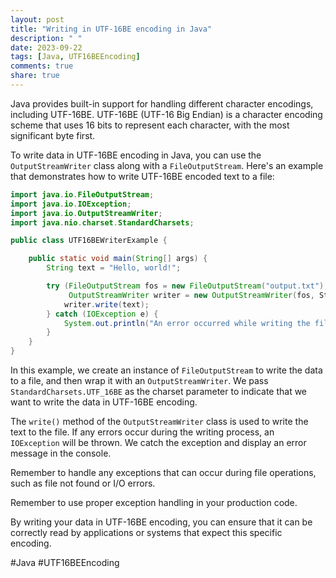 ```yaml
---
layout: post
title: "Writing in UTF-16BE encoding in Java"
description: " "
date: 2023-09-22
tags: [Java, UTF16BEEncoding]
comments: true
share: true
---
```


Java provides built-in support for handling different character encodings, including UTF-16BE. UTF-16BE (UTF-16 Big Endian) is a character encoding scheme that uses 16 bits to represent each character, with the most significant byte first.

To write data in UTF-16BE encoding in Java, you can use the `OutputStreamWriter` class along with a `FileOutputStream`. Here's an example that demonstrates how to write UTF-16BE encoded text to a file:

```java
import java.io.FileOutputStream;
import java.io.IOException;
import java.io.OutputStreamWriter;
import java.nio.charset.StandardCharsets;

public class UTF16BEWriterExample {

    public static void main(String[] args) {
        String text = "Hello, world!";

        try (FileOutputStream fos = new FileOutputStream("output.txt");
             OutputStreamWriter writer = new OutputStreamWriter(fos, StandardCharsets.UTF_16BE)) {
            writer.write(text);
        } catch (IOException e) {
            System.out.println("An error occurred while writing the file: " + e.getMessage());
        }
    }
}
```

In this example, we create an instance of `FileOutputStream` to write the data to a file, and then wrap it with an `OutputStreamWriter`. We pass `StandardCharsets.UTF_16BE` as the charset parameter to indicate that we want to write the data in UTF-16BE encoding.

The `write()` method of the `OutputStreamWriter` class is used to write the text to the file. If any errors occur during the writing process, an `IOException` will be thrown. We catch the exception and display an error message in the console.

Remember to handle any exceptions that can occur during file operations, such as file not found or I/O errors.

Remember to use proper exception handling in your production code.

By writing your data in UTF-16BE encoding, you can ensure that it can be correctly read by applications or systems that expect this specific encoding.

#Java #UTF16BEEncoding